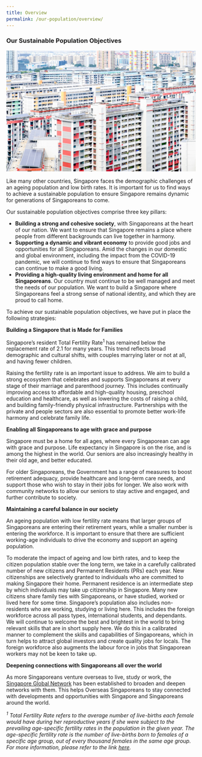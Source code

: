 ```yaml
---
title: Overview
permalink: /our-population/overview/
---
```


### Our Sustainable Population Objectives

![Public housing in Singapore, image by iStock](/images/stock-image-10.jpg)

Like many other countries, Singapore faces the demographic challenges of an ageing population and low birth rates. It is important for us to find ways to achieve a sustainable population to ensure Singapore remains dynamic for generations of Singaporeans to come. 

Our sustainable population objectives comprise three key pillars:

* **Building a strong and cohesive society**, with Singaporeans at the heart of our nation. We want to ensure that Singapore remains a place where people from different backgrounds can live together in harmony.
* **Supporting a dynamic and vibrant economy** to provide good jobs and opportunities for all Singaporeans. Amid the changes in our domestic and global environment, including the impact from the COVID-19 pandemic, we will continue to find ways to ensure that Singaporeans can continue to make a good living. 
* **Providing a high-quality living environment and home for all Singaporeans**. Our country must continue to be well managed and meet the needs of our population. We want to build a Singapore where Singaporeans feel a strong sense of national identity, and which they are proud to call home.  

To achieve our sustainable population objectives, we have put in place the following strategies:

**Building a Singapore that is Made for Families**

Singapore’s resident Total Fertility Rate<sup>1</sup> has remained below the replacement rate of 2.1 for many years. This trend reflects broad demographic and cultural shifts, with couples marrying later or not at all, and having fewer children.

Raising the fertility rate is an important issue to address. We aim to build a strong ecosystem that celebrates and supports Singaporeans at every stage of their marriage and parenthood journey. This includes continually improving access to affordable and high-quality housing, preschool education and healthcare, as well as lowering the costs of raising a child, and building family-friendly physical infrastructure. Partnerships with the private and people sectors are also essential to promote better work-life harmony and celebrate family life. 

**Enabling all Singaporeans to age with grace and purpose**

Singapore must be a home for all ages, where every Singaporean can age with grace and purpose. Life expectancy in Singapore is on the rise, and is among the highest in the world. Our seniors are also increasingly healthy in their old age, and better educated.

For older Singaporeans, the Government has a range of measures to boost retirement adequacy, provide healthcare and long-term care needs, and support those who wish to stay in their jobs for longer. We also work with community networks to allow our seniors to stay active and engaged, and further contribute to society.

**Maintaining a careful balance in our society**

An ageing population with low fertility rate means that larger groups of Singaporeans are entering their retirement years, while a smaller number is entering the workforce. It is important to ensure that there are sufficient working-age individuals to drive the economy and support an ageing population.

To moderate the impact of ageing and low birth rates, and to keep the citizen population stable over the long term, we take in a carefully calibrated number of new citizens and Permanent Residents (PRs) each year. New citizenships are selectively granted to individuals who are committed to making Singapore their home. Permanent residence is an intermediate step by which individuals may take up citizenship in Singapore. Many new citizens share family ties with Singaporeans, or have studied, worked or lived here for some time. Singapore’s population also includes non-residents who are working, studying or living here. This includes the foreign workforce across all pass types, international students, and dependants. We will continue to welcome the best and brightest in the world to bring relevant skills that are in short supply here. We do this in a calibrated manner to complement the skills and capabilities of Singaporeans, which in turn helps to attract global investors and create quality jobs for locals.  The foreign workforce also augments the labour force in jobs that Singaporean workers may not be keen to take up.

**Deepening connections with Singaporeans all over the world**

As more Singaporeans venture overseas to live, study or work, the [Singapore Global Network](https://singaporeglobalnetwork.gov.sg/) has been established to broaden and deepen networks with them. This helps Overseas Singaporeans to stay connected with developments and opportunities with Singapore and Singaporeans around the world. 


_<sup>1</sup> Total Fertility Rate refers to the average number of live-births each female would have during her reproductive years if she were subject to the prevailing age-specific fertility rates in the population in the given year. The age-specific fertility rate is the number of live-births born to females of a specific age group, out of every thousand females in the same age group. For more information, please refer to the link [here](https://www.singstat.gov.sg/modules/infographics/total-fertility-rate)._ 
